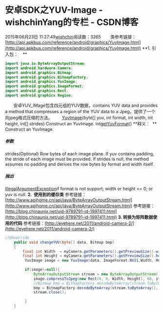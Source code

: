 # 安卓SDK之YUV-Image - wishchinYang的专栏 - CSDN博客
2015年06月23日 11:27:49[wishchin](https://me.csdn.net/wishchin)阅读数：3265
       类参考链接：[http://api.apkbus.com/reference/android/graphics/YuvImage.html](http://api.apkbus.com/reference/android/graphics/YuvImage.html)
**1. 引入包：    **
```java
import java.io.ByteArrayOutputStream;
import android.hardware.Camera;
import android.graphics.Bitmap;
import android.graphics.BitmapFactory;
import android.graphics.YuvImage;
import android.graphics.ImageFormat;
import android.graphics.Rect;
import android.graphics.Region;
```
       安卓YUV_IMage包含四元组的YUV数据，contains YUV data and provides a method that compresses a region of the YUV data to a Jpeg，提供了一个向jpeg格式压缩的方法。       
[YuvImage](http://api.apkbus.com/reference/android/graphics/YuvImage.html#YuvImage%28byte%5B%5D,%20int,%20int,%20int,%20int%5B%5D%29)(byte[] yuv, int format,
 int width, int height, int[] strides)
Construct an YuvImage.
int[getYuvFormat](http://api.apkbus.com/reference/android/graphics/YuvImage.html#getYuvFormat%28%29)()
**释义：  **
Construct an YuvImage.
##### 参数
strides(Optional) Row bytes of each image plane. If yuv contains padding, the stride of each image must be provided. If strides is null, the method assumes no padding and derives the row bytes by format and width itself.
##### 抛出
[IllegalArgumentException](http://api.apkbus.com/reference/java/lang/IllegalArgumentException.html)if format is not support; width or height <= 0; or yuv is null.
**2.  使用到的缓存类**
参考链接：[http://www.apihome.cn/api/java/ByteArrayOutputStream.html](http://www.apihome.cn/api/java/ByteArrayOutputStream.html)
参考链接：[http://blog.chinaunix.net/uid-9789791-id-1997411.html](http://blog.chinaunix.net/uid-9789791-id-1997411.html)
**3. 转换为矩阵数据使用的代码**
参考链接：[http://eyehere.net/2011/android-camera-2/](http://eyehere.net/2011/android-camera-2/)
```java
//@Override
	public void changeYUV(byte[] data, Bitmap bmp)
	{
		final int Width  = myCamera.getParameters().getPreviewSize().width;
		final int Height = myCamera.getParameters().getPreviewSize().height;
		 YuvImage image = new YuvImage(data, ImageFormat.NV21,Width, Height, null);
		
		 if(image!=null){
             ByteArrayOutputStream stream = new ByteArrayOutputStream();
             image.compressToJpeg(new Rect(0, 0, Width, Height), 80, stream);
             //Bitmap bmp = BitmapFactory.decodeByteArray(stream.toByteArray(), 0, stream.size());
             bmp = BitmapFactory.decodeByteArray(stream.toByteArray(), 0, stream.size());
             stream.close();
             
         }
	}
```

